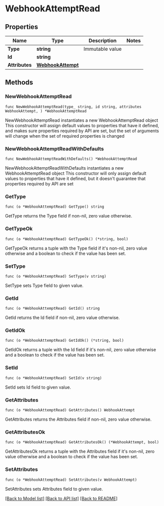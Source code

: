 # WebhookAttemptRead

## Properties

Name | Type | Description | Notes
------------ | ------------- | ------------- | -------------
**Type** | **string** | Immutable value | 
**Id** | **string** |  | 
**Attributes** | [**WebhookAttempt**](WebhookAttempt.md) |  | 

## Methods

### NewWebhookAttemptRead

`func NewWebhookAttemptRead(type_ string, id string, attributes WebhookAttempt, ) *WebhookAttemptRead`

NewWebhookAttemptRead instantiates a new WebhookAttemptRead object
This constructor will assign default values to properties that have it defined,
and makes sure properties required by API are set, but the set of arguments
will change when the set of required properties is changed

### NewWebhookAttemptReadWithDefaults

`func NewWebhookAttemptReadWithDefaults() *WebhookAttemptRead`

NewWebhookAttemptReadWithDefaults instantiates a new WebhookAttemptRead object
This constructor will only assign default values to properties that have it defined,
but it doesn't guarantee that properties required by API are set

### GetType

`func (o *WebhookAttemptRead) GetType() string`

GetType returns the Type field if non-nil, zero value otherwise.

### GetTypeOk

`func (o *WebhookAttemptRead) GetTypeOk() (*string, bool)`

GetTypeOk returns a tuple with the Type field if it's non-nil, zero value otherwise
and a boolean to check if the value has been set.

### SetType

`func (o *WebhookAttemptRead) SetType(v string)`

SetType sets Type field to given value.


### GetId

`func (o *WebhookAttemptRead) GetId() string`

GetId returns the Id field if non-nil, zero value otherwise.

### GetIdOk

`func (o *WebhookAttemptRead) GetIdOk() (*string, bool)`

GetIdOk returns a tuple with the Id field if it's non-nil, zero value otherwise
and a boolean to check if the value has been set.

### SetId

`func (o *WebhookAttemptRead) SetId(v string)`

SetId sets Id field to given value.


### GetAttributes

`func (o *WebhookAttemptRead) GetAttributes() WebhookAttempt`

GetAttributes returns the Attributes field if non-nil, zero value otherwise.

### GetAttributesOk

`func (o *WebhookAttemptRead) GetAttributesOk() (*WebhookAttempt, bool)`

GetAttributesOk returns a tuple with the Attributes field if it's non-nil, zero value otherwise
and a boolean to check if the value has been set.

### SetAttributes

`func (o *WebhookAttemptRead) SetAttributes(v WebhookAttempt)`

SetAttributes sets Attributes field to given value.



[[Back to Model list]](../README.md#documentation-for-models) [[Back to API list]](../README.md#documentation-for-api-endpoints) [[Back to README]](../README.md)


